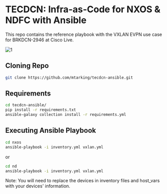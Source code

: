 # TECDCN: Infra-as-Code for NXOS & NDFC with Ansible

This repo contains the reference playbook with the VXLAN EVPN use case for BRKDCN-2946 at Cisco Live.

![1](./assets/brkdcn-2946-vxlan-evpn-topology.png)

## Cloning Repo

```bash
git clone https://github.com/mtarking/tecdcn-ansible.git
```

## Requirements
```bash
cd tecdcn-ansible/
pip install -r requirements.txt
ansible-galaxy collection install -r requirements.yml
```

## Executing Ansible Playbook

```bash
cd nxos
ansible-playbook -i inventory.yml vxlan.yml
```

or

```bash
cd nd
ansible-playbook -i inventory.yml vxlan.yml
```


Note: You will need to replace the devices in inventory files and host_vars with your devices' information.
